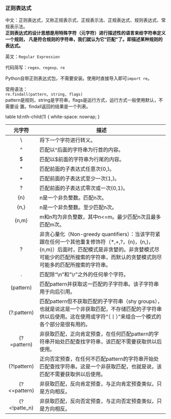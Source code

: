 ### 正则表达式
中文：正则表达式，又称正规表示式、正规表示法、正规表达式、规则表达式、常规表示法。  
**正则表达式的设计思想是用特殊字符（元字符）进行描述性的语言来给字符串定义一个规则，
凡是符合规则的字符串，我们就认为它“匹配”了。即描述某种规则的表达式。**

英文：`Regular Expression`

代码简写：`regex、regexp、re`
  
Python自带正则表达式包，不需要安装。使用时直接导入即可`import re`。  

常用语法：  
`re.findall(pattern, string, flags)`  
pattern是规则，string是字符串，flags是运行方式，运行方式一般使用默认，不需要设
置。findall返回的结果是一个列表。

table td:nth-child(1) {
    white-space: nowrap; 
}

| 元字符 |描述|
|:---:|---|
|\ |将下一个字符进行转义。|
|^|匹配以^后面的字符串为行首的内容。|
|$|匹配以$前面的字符串为行尾的内容。|
|*|匹配前面的子表达式任意次{0,}。|
|+|匹配前面的子表达式至少一次{1,}。|
|?|匹配前面的子表达式零次或一次{0,1}。|
|{n}|n是一个非负整数。匹配n次。|
|{n,}|n是一个非负整数。至少匹配n次。|
|{n,m}|m和n均为非负整数，其中n<=m。最少匹配n次且最多匹配m次。|
|?|非贪心量化（Non-greedy quantifiers）：当该字符紧跟在任何一个其他重复修饰符（*,+,?，{n}，{n,}，{n,m}）后面时，匹配模式是非贪婪的。非贪婪模式尽可能少的匹配所搜索的字符串，而默认的贪婪模式则尽可能多的匹配所搜索的字符串。|
|.|匹配除“\n”和"\r"之外的任何单个字符。|
|(pattern)|匹配pattern并获取这一匹配的子字符串。该子字符串用于向后引用。|
|(?:pattern)|匹配pattern但不获取匹配的子字符串（shy groups），也就是说这是一个非获取匹配，不存储匹配的子字符串供以后使用。这在使用或字符“（丨）”来组合一个模式的各个部分是很有用的。|
|(?=pattern)|非获取匹配，正向肯定预查，在任何匹配pattern的字符串开始处匹配查找字符串，该匹配不需要获取供以后使用。|
|(?!pattern)|正向否定预查，在任何不匹配pattern的字符串开始处匹配查找字符串。这是一个非获取匹配，也就是说，该匹配不需要获取供以后使用。|
|(?<=pattern)|非获取匹配，反向肯定预查，与正向肯定预查类似，只是方向相反。|
|(?<!patte_n)|非获取匹配，反向否定预查，与正向否定预查类似，只是方向相反。|





